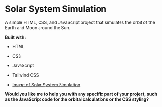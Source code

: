 # Solar System Simulation

A simple HTML, CSS, and JavaScript project that simulates the orbit of the Earth and Moon around the Sun. 

**Built with:**
* HTML
* CSS
* JavaScript
* Tailwind CSS

* [Image of Solar System Simulation](https://github.com/MuhammadKurniaSani-me/solar_system_animation.github.io/blob/4255e2e4d0ac569d981053fd936136683b494f05/preview.png)

**Would you like me to help you with any specific part of your project, such as the JavaScript code for the orbital calculations or the CSS styling?**
